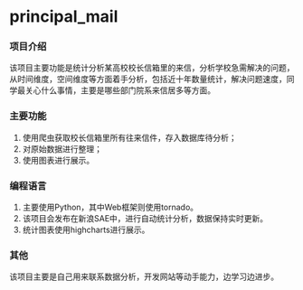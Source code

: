 # principal_mail

### 项目介绍
该项目主要功能是统计分析某高校校长信箱里的来信，分析学校急需解决的问题，从时间维度，空间维度等方面着手分析，包括近十年数量统计，解决问题速度，同学最关心什么事情，主要是哪些部门院系来信居多等方面。

### 主要功能
1. 使用爬虫获取校长信箱里所有往来信件，存入数据库待分析；
2. 对原始数据进行整理；
3. 使用图表进行展示。

### 编程语言
1. 主要使用Python，其中Web框架则使用tornado。
2. 该项目会发布在新浪SAE中，进行自动统计分析，数据保持实时更新。
3. 统计图表使用highcharts进行展示。


### 其他
该项目主要是自己用来联系数据分析，开发网站等动手能力，边学习边进步。
